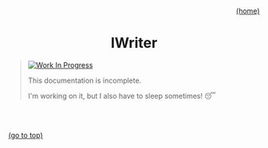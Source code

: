 <div id="top" align="right"><a href="https://github.com/auturge/logger#top">(home)</a></div>

<h1 align="center">IWriter</h1>

>
> [![Work In Progress][WIP-badge]](#top)
>
> This documentation is incomplete.
>
> I'm working on it, but I also have to sleep sometimes! :sleeping:

<br>

<!-- `CONSOLE` is the default writer for the browser console. -->

<br>

<a href="#top">(go to top)</a>

[WIP-badge]: https://img.shields.io/static/v1?label=WIP:&message=Work-in-Progress&color=blueviolet
